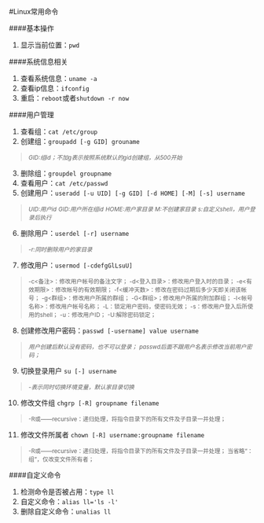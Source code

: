 #Linux常用命令

####基本操作
1. 显示当前位置：`pwd`

####系统信息相关
1. 查看系统信息：`uname -a`
2. 查看ip信息：`ifconfig`
3. 重启：`reboot`或者`shutdown -r now`

####用户管理
1. 查看组：`cat /etc/group`
2. 创建组：`groupadd [-g GID] grouname` 
> <small>*GID:组id；不加g表示按照系统默认的gid创建组，从500开始*</small>
3. 删除组：`groupdel groupname`
4. 查看用户：`cat /etc/passwd`
5. 创建用户：`useradd [-u UID] [-g GID] [-d HOME] [-M] [-s] username`
> <small>*UID:用户id*</small>
> <small>*GID:用户所在组id*</small>
> <small>*HOME:用户家目录*</small>
> <small>*M:不创建家目录*</small>
> <small>*s:自定义shell，用户登录后执行*</small>
6. 删除用户：`userdel [-r] username`
> <small>*-r:同时删除用户的家目录*</small>
7. 修改用户：`usermod [-cdefgGlLsuU]`
> <small>-c<备注>：修改用户帐号的备注文字；
> -d<登入目录>：修改用户登入时的目录； 
> -e<有效期限>：修改帐号的有效期限； 
> -f<缓冲天数>：修改在密码过期后多少天即关闭该帐号； 
> -g<群组>：修改用户所属的群组； 
> -G<群组>；修改用户所属的附加群组； 
> -l<帐号名称>：修改用户帐号名称； 
> -L：锁定用户密码，使密码无效； 
> -s：修改用户登入后所使用的shell； 
> -u：修改用户ID； 
> -U:解除密码锁定；</small>
8. 创建修改用户密码：`passwd [-username] value username`
> <small>*用户创建后默认没有密码，也不可以登录；*</small>
> <small>*passwd后面不跟用户名表示修改当前用户密码；*</small>
9. 切换登录用户 `su [-] username`
> <small>*-表示同时切换环境变量，默认家目录切换*</small>
10. 修改文件组 `chgrp [-R] groupname filename`
> <small>-R或——recursive：递归处理，将指令目录下的所有文件及子目录一并处理；</small>
11. 修改文件所属者 `chown [-R] username:groupname filename`
> <small>-R或——recursive：递归处理，将指令目录下的所有文件及子目录一并处理；
> 当省略“：组”，仅改变文件所有者；</small>
> 


####自定义命令
1. 检测命令是否被占用：`type ll`
2. 自定义命令：`alias ll='ls -l'`
3. 删除自定义命令：`unalias ll`
